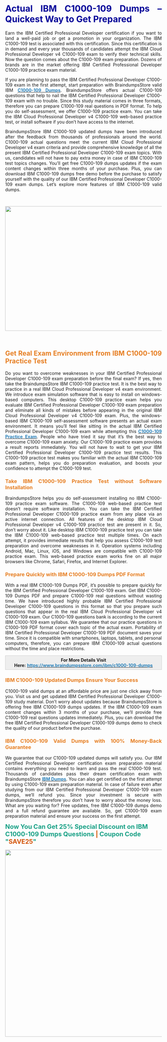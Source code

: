 <h1 style="text-align: justify;"><span style="color:#000099;"><strong>Actual IBM C1000-109 Dumps – Quickest Way to Get Prepared</strong></span></h1>

<p style="text-align: justify;">Earn the IBM Certified Professional Developer certification if you want to land a well-paid job or get a promotion in your organization. The IBM C1000-109 test is associated with this certification. Since this certification is in demand and every year thousands of candidates attempt the IBM Cloud Professional Developer v4 C1000-109 exam to verify their technical skills. Now the question comes about the C1000-109 exam preparation. Dozens of brands are in the market offering IBM Certified Professional Developer C1000-109 practice exam material.</p>

<p style="text-align: justify;">If you are planning to pass the IBM Certified Professional Developer C1000-109 exam in the first attempt, start preparation with BraindumpsStore valid IBM <strong><a href="https://www.braindumpsstore.com/ibm/c1000-109-dumps"><span style="color:#2980b9;">C1000-109 Dumps</span></a></strong>. BraindumpsStore offers actual C1000-109 questions that help to nail the IBM Certified Professional Developer C1000-109 exam with no trouble. Since this study material comes in three formats, therefore you can prepare C1000-109 real questions in PDF format. To help you do self-assessment, we offer C1000-109 practice exam. You can take the IBM Cloud Professional Developer v4 C1000-109 web-based practice test, or install software if you don’t have access to the internet.</p>

<p style="text-align: justify;">BraindumpsStore IBM C1000-109 updated dumps have been introduced after the feedback from thousands of professionals around the world. C1000-109 actual questions meet the current IBM Cloud Professional Developer v4 exam criteria and provide comprehensive knowledge of all the present IBM Certified Professional Developer C1000-109 exam topics. With us, candidates will not have to pay extra money in case of IBM C1000-109 test topics changes. You’ll get free C1000-109 dumps updates if the exam content changes within three months of your purchase. Plus, you can download IBM C1000-109 dumps free demo before the purchase to satisfy yourself with the quality of our IBM Certified Professional Developer C1000-109 exam dumps. Let’s explore more features of IBM C1000-109 valid dumps.</p>

<p style="text-align: justify;"> </p>

<p style="text-align: center;"><a href="https://www.braindumpsstore.com/ibm/c1000-109-dumps"><span style="color:#2980b9;"><img alt="" src="https://i.imgur.com/Rb3E586.jpg" style="width: 700px; height: 401px;" /></span></a></p>

<p> </p>

<h2 style="text-align: justify;"><strong><span style="color:#e67e22;">Get Real Exam Environment from IBM C1000-109 Practice Test</span></strong></h2>

<p style="text-align: justify;">Do you want to overcome weaknesses in your IBM Certified Professional Developer C1000-109 exam preparation before the final exam? If yes, then take the BraindumpsStore IBM C1000-109 practice test. It is the best way to practice in a real IBM Cloud Professional Developer v4 exam environment. We introduce exam simulation software that is easy to install on windows-based computers. This desktop C1000-109 practice exam helps you evaluate IBM Certified Professional Developer C1000-109 exam preparation and eliminate all kinds of mistakes before appearing in the original IBM Cloud Professional Developer v4 C1000-109 exam. Plus, the windows-based IBM C1000-109 self-assessment software presents an actual exam environment. It means you’ll feel like sitting in the actual IBM Certified Professional Developer C1000-109 exam while attempting this <strong><a href="https://www.braindumpsstore.com/ibm/c1000-109-dumps"><span style="color:#2980b9;">C1000-109 Practice Exam</span></a></strong>. People who have tried it say that it’s the best way to overcome C1000-109 exam anxiety. Our C1000-109 practice exam provides a result reports immediately. You will not have to wait to get your IBM Certified Professional Developer C1000-109 practice test results. This C1000-109 practice test makes you familiar with the actual IBM C1000-109 exam pattern, helps you do preparation evaluation, and boosts your confidence to attempt the C1000-109 test.</p>

<h3 style="text-align: justify;"><strong><span style="color:#e67e22;">Take IBM C1000-109 Practice Test without Software Installation</span></strong></h3>

<p style="text-align: justify;">BraindumpsStore helps you do self-assessment installing no IBM C1000-109 practice exam software. The C1000-109 web-based practice test doesn’t require software installation. You can take the IBM Certified Professional Developer C1000-109 practice exam from any place via an active internet connection. All features of the desktop IBM Cloud Professional Developer v4 C1000-109 practice test are present in it. So, don’t worry about it. Like desktop IBM C1000-109 practice test you can take the IBM C1000-109 web-based practice test multiple times. On each attempt, it provides immediate results that help you assess C1000-109 test preparation and overcome weaknesses in it. Operation systems including Android, Mac, Linux, iOS, and Windows are compatible with C1000-109 practice exam. This web-based practice exam works fine on all major browsers like Chrome, Safari, Firefox, and Internet Explorer.</p>

<h3 style="text-align: justify;"><strong><span style="color:#e67e22;">Prepare Quickly with IBM C1000-109 Dumps PDF Format</span></strong></h3>

<p style="text-align: justify;">With a real IBM C1000-109 Dumps PDF, it’s possible to prepare quickly for the IBM Certified Professional Developer C1000-109 exam. Get IBM C1000-109 Dumps PDF and prepare C1000-109 real questions without wasting time. We have introduced highly probable IBM Certified Professional Developer C1000-109 questions in this format so that you prepare such questions that appear in the real IBM Cloud Professional Developer v4 C1000-109 exam. Our C1000-109 questions bank is according to the current IBM C1000-109 exam syllabus. We guarantee that our practice questions in C1000-109 PDF format cover each topic of the actual exam. Portability of IBM Certified Professional Developer C1000-109 PDF document saves your time. Since it is compatible with smartphones, laptops, tablets, and personal computers, therefore, you can prepare IBM C1000-109 actual questions without the time and place restrictions.</p>

<div style="background: rgb(238, 238, 238); border: 1px solid rgb(204, 204, 204); padding: 5px 10px; text-align: center;"><strong>For More Details Visit Here:</strong> <strong><a href="https://www.braindumpsstore.com/ibm/c1000-109-dumps"><span style="color:#2980b9;">https://www.braindumpsstore.com/ibm/c1000-109-dumps</span></a></strong></div>

<h3 style="text-align: justify;"><span style="color:#e67e22;"><strong>IBM C1000-109 Updated Dumps Ensure Your Success</strong></span></h3>

<p style="text-align: justify;"> C1000-109 valid dumps at an affordable price are just one click away from you. Visit us and get updated IBM Certified Professional Developer C1000-109 study material. Don’t worry about updates because BraindumpsStore is offering free IBM C1000-109 dumps updates. If the IBM C1000-109 exam content changes within 3 months of your purchase, we’ll provide free C1000-109 real questions updates immediately. Plus, you can download the free IBM Certified Professional Developer C1000-109 dumps demo to check the quality of our product before the purchase.</p>

<h3 style="text-align: justify;"><span style="color:#e67e22;"><strong>IBM C1000-109 Valid Dumps with 100% Money-Back Guarantee</strong></span></h3>

<p style="text-align: justify;">We guarantee that our C1000-109 updated dumps will satisfy you. Our IBM Certified Professional Developer certification exam preparation material contains everything you need to learn and pass the real C1000-109 test. Thousands of candidates pass their dream certification exam with BraindumpsStore <strong><a href="https://www.braindumpsstore.com/ibm-dumps"><span style="color:#2980b9;">IBM Dumps</span></a></strong>. You can also get certified on the first attempt by using C1000-109 exam preparation material. In case of failure even after studying from our IBM Certified Professional Developer C1000-109 exam dumps, we’ll refund you. Since your investment is secure with BraindumpsStore therefore you don’t have to worry about the money loss. What are you waiting for? Free updates, free IBM C1000-109 dumps demo and a full refund guarantee are available. So, get C1000-109 exam preparation material and ensure your success on the first attempt.</p>

<p><span style="font-size:20px;"><span style="color:#16a085;"><strong>Now You Can Get 25% Special Discount on IBM C1000-109 Dumps Questions </strong></span><span style="color:#d35400;"><strong>|</strong></span><span style="color:#16a085;"><strong> Coupon Code "</strong></span><span style="color:#d35400;"><strong>SAVE25</strong></span><span style="color:#16a085;"><strong>"</strong></span></span></p>

<p style="text-align: center;"><img alt="" src="https://i.imgur.com/NiXJNqx.jpg" style="width: 600px; height: 602px;" /></p>
